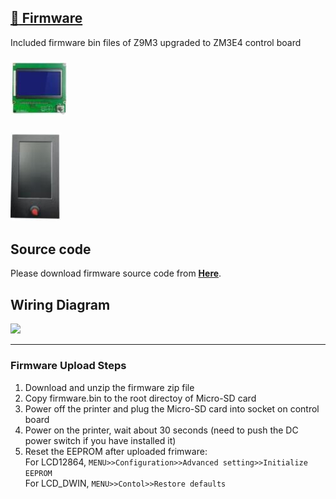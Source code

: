 ## [:file_folder: Firmware](./firmware/)
Included firmware bin files of Z9M3 upgraded to ZM3E4 control board 
### [![](../../LCD12864.jpg)](./firmware/LCD12864/)
### [![](../../LCDDWIN.jpg)](./firmware/LCD_DWIN/)

## Source code
Please download firmware source code from [**Here**](https://github.com/ZONESTAR3D/source-code-for-3d-printer).  

## Wiring Diagram
![](Z9M3_ZM3E4_Wiring_Diagram.jpg)

-----
### Firmware Upload Steps
1. Download and unzip the firmware zip file
2. Copy firmware.bin to the root directoy of Micro-SD card
3. Power off the printer and plug the Micro-SD card into socket on control board
4. Power on the printer, wait about 30 seconds (need to push the DC power switch if you have installed it)
5. Reset the EEPROM after uploaded frimware:    
For LCD12864, `MENU>>Configuration>>Advanced setting>>Initialize EEPROM`   
For LCD_DWIN, `MENU>>Contol>>Restore defaults`